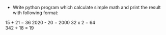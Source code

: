 * Write python program which calculate simple math and print the result with following format:

15 + 21 = 36
2020 - 20 = 2000
32 x 2 = 64     
342 ÷ 18 = 19 